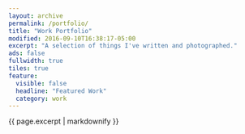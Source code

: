```yaml
---
layout: archive
permalink: /portfolio/
title: "Work Portfolio"
modified: 2016-09-10T16:38:17-05:00
excerpt: "A selection of things I've written and photographed."
ads: false
fullwidth: true
tiles: true
feature:
  visible: false
  headline: "Featured Work"
  category: work
---
```


{{ page.excerpt | markdownify }}
